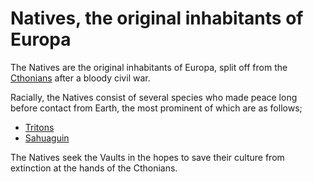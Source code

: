 # Natives, the original inhabitants of Europa
The Natives are the original inhabitants of Europa, split off from the [Cthonians](Cthonians) after a bloody civil war.

Racially, the Natives consist of several species who made peace long before contact from Earth, the most prominent of which are as follows;
* [Tritons](../Races/Tritons)
* [Sahuaguin](../Races/Sahuaguin)

The Natives seek the Vaults in the hopes to save their culture from extinction at the hands of the Cthonians.